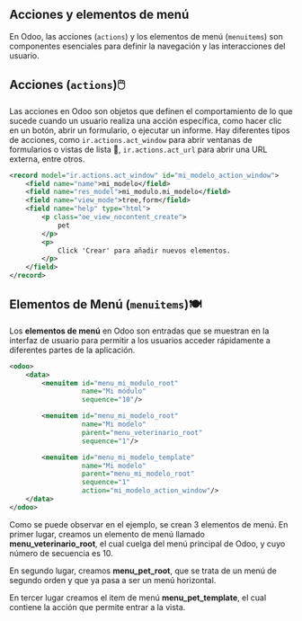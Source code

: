 
## Acciones y elementos de menú

En Odoo, las acciones (<code>actions</code>) y los elementos de menú (<code>menuitems</code>) son componentes esenciales para definir la navegación y las interacciones del usuario.

## Acciones (<code>actions</code>)🖱️

Las acciones en Odoo son objetos que definen el comportamiento de lo que sucede cuando un usuario realiza una acción específica, como hacer clic en un botón, abrir un formulario, o ejecutar un informe. Hay diferentes tipos de acciones, como <code>ir.actions.act_window</code> para abrir ventanas de formularios o vistas de lista 📝, <code>ir.actions.act_url</code> para abrir una URL externa, entre otros.

```xml
<record model="ir.actions.act_window" id="mi_modelo_action_window">
    <field name="name">mi_modelo</field>
    <field name="res_model">mi_modulo.mi_modelo</field>
    <field name="view_mode">tree,form</field>
    <field name="help" type="html">
        <p class="oe_view_nocontent_create">
            pet
        </p>
        <p>
            Click 'Crear' para añadir nuevos elementos.
        </p>
    </field>
</record>
```

## Elementos de Menú (<code>menuitems</code>)🍽️

Los **elementos de menú** en Odoo son entradas que se muestran en la interfaz de usuario para permitir a los usuarios acceder rápidamente a diferentes partes de la aplicación.

```xml
<odoo>
    <data>
        <menuitem id="menu_mi_modulo_root"
                  name="Mi módulo"
                  sequence="10"/>

        <menuitem id="menu_mi_modelo_root"
                  name="Mi modelo"
                  parent="menu_veterinario_root"
                  sequence="1"/>

        <menuitem id="menu_mi_modelo_template"
                  name="Mi modelo"
                  parent="menu_mi_modelo_root"
                  sequence="1"
                  action="mi_modelo_action_window"/>
    </data>
</odoo>
```

Como se puede observar en el ejemplo, se crean 3 elementos de menú. En primer lugar, creamos un elemento de menú llamado **menu_veterinario_root**, el cual cuelga del menú principal de Odoo, y cuyo número de secuencia es 10. 

En segundo lugar, creamos **menu_pet_root**, que se trata de un menú de segundo orden y que ya pasa a ser un menú horizontal.

En tercer lugar creamos el item de menú **menu_pet_template**, el cual contiene la acción que permite entrar a la vista.
